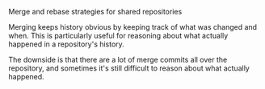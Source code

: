 Merge and rebase strategies for shared repositories

Merging keeps history obvious by keeping track of what was changed and when. This is particularly useful for reasoning about what actually happened in a repository's history.

  The downside is that there are a lot of merge commits all over the repository, and sometimes it's still difficult to reason about what actually happened.


